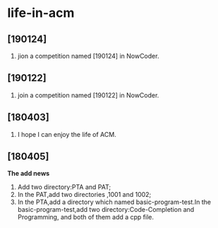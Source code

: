 # life-in-acm
## [190124]
1. jion a competition named [190124] in NowCoder.

## [190122]
1. join a competition named [190122] in NowCoder.

## [180403]
1. I hope I can enjoy the life of ACM.

## [180405]
**The add news**
1. Add two directory:PTA and PAT;
2. In the PAT,add two directories ,1001 and 1002;
3. In the PTA,add a directory which named basic-program-test.In the basic-program-test,add two directory:Code-Completion and Programming, and both of them  add a cpp file.


